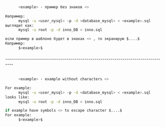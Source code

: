 

```bash
      <example> - пример без знаков <>
    
Например:
      mysql -u <user_nysql> -p -d <database_mysql> < <example>.sql
выглядит как:
      mysql -u root -p -d inno_DB < inno.sql
```
```python
если пример в шаблоне будет в знаках <> , то экранирую $....$
Например:
      $<example>$
```
###### ----------------------------------------------------------------------------------

```bash
      <example> - example without characters <>

For example:
      mysql -u <user_mysql> -p -d <database_mysql> < <example>.sql
looks like:
      mysql -u root -p -d inno_DB < inno.sql
```
```python
if example have symbols <> to escape character $....$
For example:
      $<example>$
```
